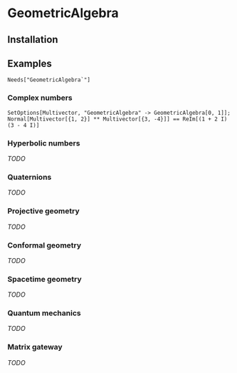 # GeometricAlgebra

## Installation


## Examples

```
Needs["GeometricAlgebra`"]
```

### Complex numbers

```
SetOptions[Multivector, "GeometricAlgebra" -> GeometricAlgebra[0, 1]];
Normal[Multivector[{1, 2}] ** Multivector[{3, -4}]] == ReIm[(1 + 2 I) (3 - 4 I)]
```

### Hyperbolic numbers

*TODO*

### Quaternions

*TODO*

### Projective geometry

*TODO*

### Conformal geometry

*TODO*

### Spacetime geometry

*TODO*

### Quantum mechanics

*TODO*

### Matrix gateway

*TODO*